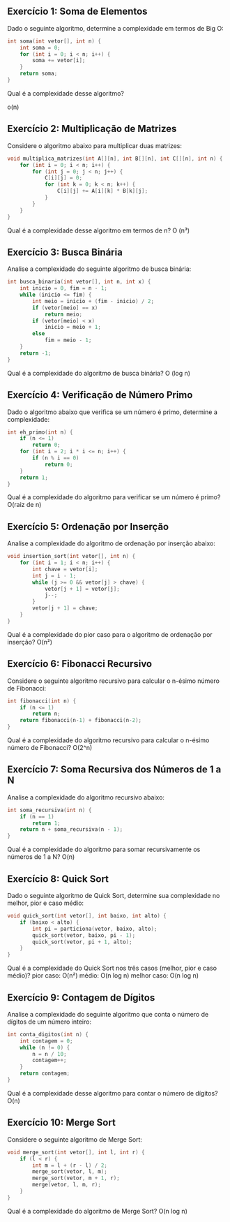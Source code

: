 ## Exercício 1: Soma de Elementos
Dado o seguinte algoritmo, determine a complexidade em termos de Big O:
```c
int soma(int vetor[], int n) {
    int soma = 0;
    for (int i = 0; i < n; i++) {
        soma += vetor[i];
    }
    return soma;
}
```
Qual é a complexidade desse algoritmo?

o(n)

## Exercício 2: Multiplicação de Matrizes
Considere o algoritmo abaixo para multiplicar duas matrizes:
```c
void multiplica_matrizes(int A[][n], int B[][n], int C[][n], int n) {
    for (int i = 0; i < n; i++) {
        for (int j = 0; j < n; j++) {
            C[i][j] = 0;
            for (int k = 0; k < n; k++) {
                C[i][j] += A[i][k] * B[k][j];
            }
        }
    }
}
```
Qual é a complexidade desse algoritmo em termos de n?
O (n³)
## Exercício 3: Busca Binária
Analise a complexidade do seguinte algoritmo de busca binária:
```c
int busca_binaria(int vetor[], int n, int x) {
    int inicio = 0, fim = n - 1;
    while (inicio <= fim) {
        int meio = inicio + (fim - inicio) / 2;
        if (vetor[meio] == x)
            return meio;
        if (vetor[meio] < x)
            inicio = meio + 1;
        else
            fim = meio - 1;
    }
    return -1;
}
```
Qual é a complexidade do algoritmo de busca binária?
O (log n)
## Exercício 4: Verificação de Número Primo
Dado o algoritmo abaixo que verifica se um número é primo, determine a complexidade:
```c
int eh_primo(int n) {
    if (n <= 1)
        return 0;
    for (int i = 2; i * i <= n; i++) {
        if (n % i == 0)
            return 0;
    }
    return 1;
}
```
Qual é a complexidade do algoritmo para verificar se um número é primo?
O(raiz de n)
## Exercício 5: Ordenação por Inserção
Analise a complexidade do algoritmo de ordenação por inserção abaixo:
```c
void insertion_sort(int vetor[], int n) {
    for (int i = 1; i < n; i++) {
        int chave = vetor[i];
        int j = i - 1;
        while (j >= 0 && vetor[j] > chave) {
            vetor[j + 1] = vetor[j];
            j--;
        }
        vetor[j + 1] = chave;
    }
}
```
Qual é a complexidade do pior caso para o algoritmo de ordenação por inserção?
O(n²)
## Exercício 6: Fibonacci Recursivo
Considere o seguinte algoritmo recursivo para calcular o n-ésimo número de Fibonacci:
```c
int fibonacci(int n) {
    if (n <= 1)
        return n;
    return fibonacci(n-1) + fibonacci(n-2);
}
```
Qual é a complexidade do algoritmo recursivo para calcular o n-ésimo número de Fibonacci?
 O(2^n)
## Exercício 7: Soma Recursiva dos Números de 1 a N
Analise a complexidade do algoritmo recursivo abaixo:
```c
int soma_recursiva(int n) {
    if (n == 1)
        return 1;
    return n + soma_recursiva(n - 1);
}
```
Qual é a complexidade do algoritmo para somar recursivamente os números de 1 a N?
O(n)
## Exercício 8: Quick Sort
Dado o seguinte algoritmo de Quick Sort, determine sua complexidade no melhor, pior e caso médio:
```c
void quick_sort(int vetor[], int baixo, int alto) {
    if (baixo < alto) {
        int pi = particiona(vetor, baixo, alto);
        quick_sort(vetor, baixo, pi - 1);
        quick_sort(vetor, pi + 1, alto);
    }
}
```
Qual é a complexidade do Quick Sort nos três casos (melhor, pior e caso médio)?
pior caso:  O(n²)
médio: O(n log n)
melhor caso: O(n log n)
## Exercício 9: Contagem de Dígitos
Analise a complexidade do seguinte algoritmo que conta o número de dígitos de um número inteiro:
```c
int conta_digitos(int n) {
    int contagem = 0;
    while (n != 0) {
        n = n / 10;
        contagem++;
    }
    return contagem;
}
```
Qual é a complexidade desse algoritmo para contar o número de dígitos?
O(n)
## Exercício 10: Merge Sort
Considere o seguinte algoritmo de Merge Sort:
```c
void merge_sort(int vetor[], int l, int r) {
    if (l < r) {
        int m = l + (r - l) / 2;
        merge_sort(vetor, l, m);
        merge_sort(vetor, m + 1, r);
        merge(vetor, l, m, r);
    }
}
```
Qual é a complexidade do algoritmo de Merge Sort?
O(n log n)
